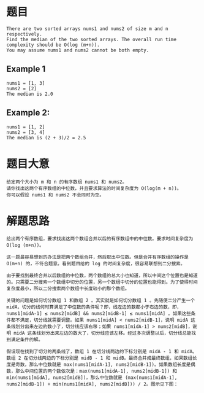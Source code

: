 # 题目
	There are two sorted arrays nums1 and nums2 of size m and n respectively.
	Find the median of the two sorted arrays. The overall run time complexity should be O(log (m+n)).
	You may assume nums1 and nums2 cannot be both empty.

## Example 1
	nums1 = [1, 3]
	nums2 = [2]
	The median is 2.0

## Example 2:
	nums1 = [1, 2]
	nums2 = [3, 4]
	The median is (2 + 3)/2 = 2.5

# 题目大意
	给定两个大小为 m 和 n 的有序数组 nums1 和 nums2。
	请你找出这两个有序数组的中位数，并且要求算法的时间复杂度为 O(log(m + n))。
	你可以假设 nums1 和 nums2 不会同时为空。

# 解题思路
	给出两个有序数组，要求找出这两个数组合并以后的有序数组中的中位数。要求时间复杂度为 O(log (m+n))。

	这一题最容易想到的办法是把两个数组合并，然后取出中位数。但是合并有序数组的操作是 O(m+n) 的，不符合题意。看到题目给的 log 的时间复杂度，很容易联想到二分搜索。

	由于要找到最终合并以后数组的中位数，两个数组的总大小也知道，所以中间这个位置也是知道的。只需要二分搜索一个数组中切分的位置，另一个数组中切分的位置也能得到。为了使得时间复杂度最小，所以二分搜索两个数组中长度较小的那个数组。

	关键的问题是如何切分数组 1 和数组 2 。其实就是如何切分数组 1 。先随便二分产生一个 midA，切分的线何时算满足了中位数的条件呢？即，线左边的数都小于右边的数，即，nums1[midA-1] ≤ nums2[midB] && nums2[midB-1] ≤ nums1[midA] 。如果这些条件都不满足，切分线就需要调整。如果 nums1[midA] < nums2[midB-1]，说明 midA 这条线划分出来左边的数小了，切分线应该右移；如果 nums1[midA-1] > nums2[midB]，说明 midA 这条线划分出来左边的数大了，切分线应该左移。经过多次调整以后，切分线总能找到满足条件的解。

	假设现在找到了切分的两条线了，数组 1 在切分线两边的下标分别是 midA - 1 和 midA。数组 2 在切分线两边的下标分别是 midB - 1 和 midB。最终合并成最终数组，如果数组长度是奇数，那么中位数就是 max(nums1[midA-1], nums2[midB-1])。如果数组长度是偶数，那么中间位置的两个数依次是：max(nums1[midA-1], nums2[midB-1]) 和 min(nums1[midA], nums2[midB])，那么中位数就是 (max(nums1[midA-1], nums2[midB-1]) + min(nums1[midA], nums2[midB])) / 2。图示见下图：
	